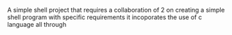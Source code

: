 A simple shell project that requires a collaboration of 2 on creating a simple shell program with specific requirements
it incoporates the use of c language all through
